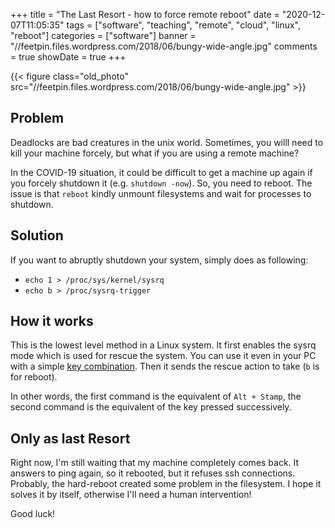 +++
title = "The Last Resort - how to force remote reboot"
date = "2020-12-07T11:05:35"
tags = ["software", "teaching", "remote", "cloud", "linux", "reboot"]
categories = ["software"]
banner = "//feetpin.files.wordpress.com/2018/06/bungy-wide-angle.jpg"
comments = true
showDate = true
+++

{{< figure class="old_photo" src="//feetpin.files.wordpress.com/2018/06/bungy-wide-angle.jpg" >}}

## Problem

Deadlocks are bad creatures in the unix world. Sometimes, you willl need to kill your machine forcely, but what if you are using a remote machine?

In the COVID-19 situation, it could be difficult to get a machine up again if you forcely shutdown it (e.g. `shutdown -now`). So, you need to reboot. The issue is that `reboot` kindly unmount filesystems and wait for processes to shutdown.

## Solution

If you want to abruptly shutdown your system, simply does as following:

- `echo 1 > /proc/sys/kernel/sysrq`
- `echo b > /proc/sysrq-trigger`

## How it works

This is the lowest level method in a Linux system. It first enables the sysrq mode which is used for rescue the system. You can use it even in your PC with a simple [key combination](//en.wikipedia.org/wiki/Magic_SysRq_key). Then it sends the rescue action to take (`b` is for reboot).

In other words, the first command is the equivalent of `Alt + Stamp`, the second command is the equivalent of the key pressed successively.

## Only as last Resort

Right now, I'm still waiting that my machine completely comes back. It answers to ping again, so it rebooted, but it refuses ssh connections. Probably, the hard-reboot created some problem in the filesystem. I hope it solves it by itself, otherwise I'll need a human intervention!

Good luck!
